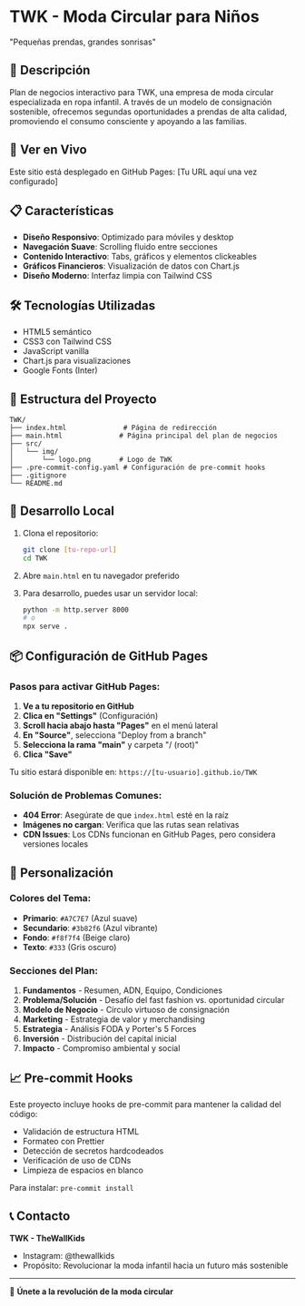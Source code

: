 # TWK - Moda Circular para Niños

"Pequeñas prendas, grandes sonrisas"

## 🌟 Descripción

Plan de negocios interactivo para TWK, una empresa de moda circular especializada en ropa infantil. A través de un modelo de consignación sostenible, ofrecemos segundas oportunidades a prendas de alta calidad, promoviendo el consumo consciente y apoyando a las familias.

## 🚀 Ver en Vivo

Este sitio está desplegado en GitHub Pages: [Tu URL aquí una vez configurado]

## 📋 Características

- **Diseño Responsivo**: Optimizado para móviles y desktop
- **Navegación Suave**: Scrolling fluido entre secciones
- **Contenido Interactivo**: Tabs, gráficos y elementos clickeables
- **Gráficos Financieros**: Visualización de datos con Chart.js
- **Diseño Moderno**: Interfaz limpia con Tailwind CSS

## 🛠️ Tecnologías Utilizadas

- HTML5 semántico
- CSS3 con Tailwind CSS
- JavaScript vanilla
- Chart.js para visualizaciones
- Google Fonts (Inter)

## 📁 Estructura del Proyecto

```
TWK/
├── index.html              # Página de redirección
├── main.html              # Página principal del plan de negocios
├── src/
│   └── img/
│       └── logo.png       # Logo de TWK
├── .pre-commit-config.yaml # Configuración de pre-commit hooks
├── .gitignore
└── README.md
```

## 🔧 Desarrollo Local

1. Clona el repositorio:

   ```bash
   git clone [tu-repo-url]
   cd TWK
   ```

2. Abre `main.html` en tu navegador preferido

3. Para desarrollo, puedes usar un servidor local:
   ```bash
   python -m http.server 8000
   # o
   npx serve .
   ```

## 📦 Configuración de GitHub Pages

### Pasos para activar GitHub Pages:

1. **Ve a tu repositorio en GitHub**
2. **Clica en "Settings"** (Configuración)
3. **Scroll hacia abajo hasta "Pages"** en el menú lateral
4. **En "Source"**, selecciona "Deploy from a branch"
5. **Selecciona la rama "main"** y carpeta "/ (root)"
6. **Clica "Save"**

Tu sitio estará disponible en: `https://[tu-usuario].github.io/TWK`

### Solución de Problemas Comunes:

- **404 Error**: Asegúrate de que `index.html` esté en la raíz
- **Imágenes no cargan**: Verifica que las rutas sean relativas
- **CDN Issues**: Los CDNs funcionan en GitHub Pages, pero considera versiones locales

## 🎨 Personalización

### Colores del Tema:

- **Primario**: `#A7C7E7` (Azul suave)
- **Secundario**: `#3b82f6` (Azul vibrante)
- **Fondo**: `#f8f7f4` (Beige claro)
- **Texto**: `#333` (Gris oscuro)

### Secciones del Plan:

1. **Fundamentos** - Resumen, ADN, Equipo, Condiciones
2. **Problema/Solución** - Desafío del fast fashion vs. oportunidad circular
3. **Modelo de Negocio** - Círculo virtuoso de consignación
4. **Marketing** - Estrategia de valor y merchandising
5. **Estrategia** - Análisis FODA y Porter's 5 Forces
6. **Inversión** - Distribución del capital inicial
7. **Impacto** - Compromiso ambiental y social

## 📈 Pre-commit Hooks

Este proyecto incluye hooks de pre-commit para mantener la calidad del código:

- Validación de estructura HTML
- Formateo con Prettier
- Detección de secretos hardcodeados
- Verificación de uso de CDNs
- Limpieza de espacios en blanco

Para instalar: `pre-commit install`

## 📞 Contacto

**TWK - TheWallKids**

- Instagram: @thewallkids
- Propósito: Revolucionar la moda infantil hacia un futuro más sostenible

---

💚 **Únete a la revolución de la moda circular**
